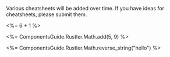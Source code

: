 Various cheatsheets will be added over time. If you have ideas for cheatsheets, please submit them.

<p><%= 6 + 1 %></p>
<p><%= ComponentsGuide.Rustler.Math.add(5, 9) %></p>
<p><%= ComponentsGuide.Rustler.Math.reverse_string("hello") %></p>
